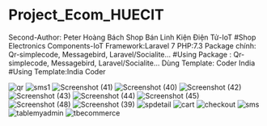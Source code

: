 # Project_Ecom_HUECIT
Second-Author: Peter Hoàng Bách
Shop Bán Linh Kiện Điện Tử-IoT
#Shop Electronics Components-IoT
Framework:Laravel 7
PHP:7.3
Package chính: Qr-simplecode, Messagebird, Laravel/Socialite...
#Using Package : Qr-simplecode, Messagebird, Laravel/Socialite...
Dùng Template: Coder India
#Using Template:India Coder 


![qr](https://user-images.githubusercontent.com/75841838/124900361-30079f00-e00b-11eb-8fab-d007d8ccef68.PNG)
![sms1](https://user-images.githubusercontent.com/75841838/124900499-50375e00-e00b-11eb-9556-39d6f5161620.png)
![Screenshot (41)](https://user-images.githubusercontent.com/75841838/124898442-67754c00-e009-11eb-9b1c-b7d0ba22567f.png)
![Screenshot (40)](https://user-images.githubusercontent.com/75841838/124898436-6512f200-e009-11eb-9507-9a8c66dc125c.png)
![Screenshot (42)](https://user-images.githubusercontent.com/75841838/124898445-680de280-e009-11eb-8774-7731a8b7c9dd.png)
![Screenshot (43)](https://user-images.githubusercontent.com/75841838/124898449-680de280-e009-11eb-89c0-b4acbb3ae61f.png)
![Screenshot (44)](https://user-images.githubusercontent.com/75841838/124898452-68a67900-e009-11eb-86db-c45559dc22cd.png)
![Screenshot (45)](https://user-images.githubusercontent.com/75841838/124898457-693f0f80-e009-11eb-86aa-e54e25142909.png)
![Screenshot (48)](https://user-images.githubusercontent.com/75841838/124898460-69d7a600-e009-11eb-80cc-6b485919fa7f.png)
![Screenshot (39)](https://user-images.githubusercontent.com/75841838/124898245-372dad80-e009-11eb-9ec1-b4dbfd369dc1.png)
![spdetail](https://user-images.githubusercontent.com/75841838/124901539-4d893880-e00c-11eb-9f6d-3a399282ce17.PNG)
![cart](https://user-images.githubusercontent.com/75841838/124899671-8d4f2080-e00a-11eb-81fe-9b02e4013db7.PNG)
![checkout](https://user-images.githubusercontent.com/75841838/124899681-8e804d80-e00a-11eb-917c-9784b6eb8164.PNG)
![sms](https://user-images.githubusercontent.com/75841838/124899684-8f18e400-e00a-11eb-873f-41420aefba50.PNG)
![tablemyadmin](https://user-images.githubusercontent.com/75841838/124898908-d05cc400-e009-11eb-9ed6-edb42c4db9ee.PNG)
![tbecommerce](https://user-images.githubusercontent.com/75841838/124898916-d2268780-e009-11eb-9136-cda2e0acecf4.png)


